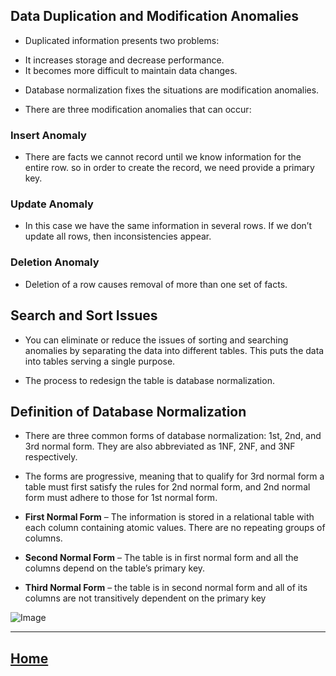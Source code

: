 ## Data Duplication and Modification Anomalies
* Duplicated information presents two problems:

- It increases storage and decrease performance.
- It becomes more difficult to maintain data changes.

* Database normalization fixes the situations are modification anomalies. 

* There are three modification anomalies that can occur:
### Insert Anomaly
* There are facts we cannot record until we know information for the entire row. so in order to create the record, we need provide a primary key. 

### Update Anomaly
* In this case we have the same information in several rows. If we don’t update all rows, then inconsistencies appear.

### Deletion Anomaly
* Deletion of a row causes removal of more than one set of facts.

## Search and Sort Issues
* You can eliminate or reduce the issues of sorting and searching anomalies by separating the data into different tables. This puts the data into tables serving a single purpose.

* The process to redesign the table is database normalization.

## Definition of Database Normalization
* There are three common forms of database normalization: 1st, 2nd, and 3rd normal form. They are also abbreviated as 1NF, 2NF, and 3NF respectively. 

* The forms are progressive, meaning that to qualify for 3rd normal form a table must first satisfy the rules for 2nd normal form, and 2nd normal form must adhere to those for 1st normal form.

* **First Normal Form** – The information is stored in a relational table with each column containing atomic values. There are no repeating groups of columns.
* **Second Normal Form** – The table is in first normal form and all the columns depend on the table’s primary key.
* **Third Normal Form** – the table is in second normal form and all of its columns are not transitively dependent on the primary key



![Image](https://hackr.io/blog/dbms-normalization/thumbnail/large)



*****************************************************************

## [ Home ](https://reem-alqurm.github.io/ReadingNotes/)